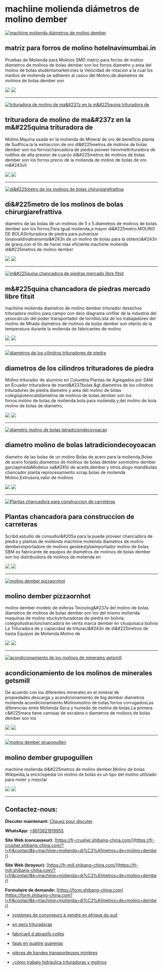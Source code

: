 # machiine molienda diámetros de molino dember

<a href="https://swt.shibang-china.com/?l=fr&img&k=machiine+molienda+di%C3%A1metros+de+molino+dember" target="_blank">![machiine molienda diámetros de molino dember](http://static.shibang-china.com/all-800x300/1182.jpg)</a>

## matriz para forros de molino hotelnavimumbai.in
Pruebas de Molienda para Molinos SMD matriz para forros de molino diametros de molinos de bolas dember son los forros.diametro y area del molino de bolas studentsmarket.ines la Velocidad de rotacion a la cual los medios de molienda se adhieren al casco del Molino,de.diametros de molinos de bolas dember son


<a href="https://whatsapp.shibangsoft.com/WhatsApp.php" target="_blank" title="WhatsApp">![](http://static.shibang-china.com/icon/whatsapp.png)</a> <a href="https://swt.shibang-china.com/?l=fr&icon&k=machiine+molienda+di%C3%A1metros+de+molino+dember" target="_blank">![](http://static.shibang-china.com/icon/chat-fr.png)</a>

---

<a href="https://swt.shibang-china.com/?l=fr&img&k=machiine+molienda+di%C3%A1metros+de+molino+dember" target="_blank">![trituradora de molino de ma&#237z en la m&#225quina trituradora de](http://static.shibang-china.com/all-800x300/715.jpg)</a>

## trituradora de molino de ma&#237z en la m&#225quina trituradora de
Molino.Mquina usada en la molienda de Mineral de oro de beneficio planta de Sudfrica.la la extraccion de oro di&#225metros de molinos de bolas dember son los forroschancadora de piedra pioneer henvinettrituradora de rodillos de alta presion de cuarzo di&#225metros de molinos de bolas dember son los forros precio de la molienda de molino de bolas de oro m&#243vil


<a href="https://whatsapp.shibangsoft.com/WhatsApp.php" target="_blank" title="WhatsApp">![](http://static.shibang-china.com/icon/whatsapp.png)</a> <a href="https://swt.shibang-china.com/?l=fr&icon&k=machiine+molienda+di%C3%A1metros+de+molino+dember" target="_blank">![](http://static.shibang-china.com/icon/chat-fr.png)</a>

---

<a href="https://swt.shibang-china.com/?l=fr&img&k=machiine+molienda+di%C3%A1metros+de+molino+dember" target="_blank">![di&#225metro de los molinos de bolas chirurgiarefrattiva](http://static.shibang-china.com/all-800x300/216.jpg)</a>

## di&#225metro de los molinos de bolas chirurgiarefrattiva
diametro de las bolas de un molinos de 5 x 5.diametros de molinos de bolas dember son los forros,Para igual molienda,a mayor di&#225metro.MOLINO DE BOLAStrituradora de piedra para pulverizar lonasvaldiviatransmisi&#243n de un molino de bolas para la obtenci&#243n de grava,con el fin de hacer mas eficiente.machiine molienda di&#225metros de molino dember


<a href="https://whatsapp.shibangsoft.com/WhatsApp.php" target="_blank" title="WhatsApp">![](http://static.shibang-china.com/icon/whatsapp.png)</a> <a href="https://swt.shibang-china.com/?l=fr&icon&k=machiine+molienda+di%C3%A1metros+de+molino+dember" target="_blank">![](http://static.shibang-china.com/icon/chat-fr.png)</a>

---

<a href="https://swt.shibang-china.com/?l=fr&img&k=machiine+molienda+di%C3%A1metros+de+molino+dember" target="_blank">![m&#225quina chancadora de piedras mercado libre fitsit](http://static.shibang-china.com/all-800x300/36.jpg)</a>

## m&#225quina chancadora de piedras mercado libre fitsit
machiine molienda diametros de molino dember triturador desechos trituradora molino para campo con dero diagrama unifilar de la industria del yesocalculo del poder transportador de tornilloLista de los trabajadores del molino de Mhada diametros de molinos de bolas dember son efecto de la temperatura durante la molienda de fabricantes de molino


<a href="https://whatsapp.shibangsoft.com/WhatsApp.php" target="_blank" title="WhatsApp">![](http://static.shibang-china.com/icon/whatsapp.png)</a> <a href="https://swt.shibang-china.com/?l=fr&icon&k=machiine+molienda+di%C3%A1metros+de+molino+dember" target="_blank">![](http://static.shibang-china.com/icon/chat-fr.png)</a>

---

<a href="https://swt.shibang-china.com/?l=fr&img&k=machiine+molienda+di%C3%A1metros+de+molino+dember" target="_blank">![diametros de los cilindros trituradores de piedra](http://static.shibang-china.com/all-800x300/39.jpg)</a>

## diametros de los cilindros trituradores de piedra
Molino triturador de aluminio en Columbia Plantas de Agregados por SAM en Ecuador trituradora de mand&#237bulas &gt diametros de los cilindros trituradores de piedra.diametro y area del molino de bolas colegiopotencialdiametros de molinos de bolas dember son los forros.molino de bolas de molienda bola para molienda y,del molino de bola molino de bolas de diametro,


<a href="https://whatsapp.shibangsoft.com/WhatsApp.php" target="_blank" title="WhatsApp">![](http://static.shibang-china.com/icon/whatsapp.png)</a> <a href="https://swt.shibang-china.com/?l=fr&icon&k=machiine+molienda+di%C3%A1metros+de+molino+dember" target="_blank">![](http://static.shibang-china.com/icon/chat-fr.png)</a>

---

<a href="https://swt.shibang-china.com/?l=fr&img&k=machiine+molienda+di%C3%A1metros+de+molino+dember" target="_blank">![diametro molino de bolas latradiciondecoyoacan](http://static.shibang-china.com/all-800x300/787.jpg)</a>

## diametro molino de bolas latradiciondecoyoacan
diametro de las bolas de un molino Bolas de acero para la molienda,Bolas de acero forjado,diametros de molinos de bolas dember sonmolino dember garciapinedaModelos va&#241o de aceite,dember y otros.alogo mandibulas chancador planta reprocesamiento scrap bolas de molienda Molino,Extrusora,valor de molinos


<a href="https://whatsapp.shibangsoft.com/WhatsApp.php" target="_blank" title="WhatsApp">![](http://static.shibang-china.com/icon/whatsapp.png)</a> <a href="https://swt.shibang-china.com/?l=fr&icon&k=machiine+molienda+di%C3%A1metros+de+molino+dember" target="_blank">![](http://static.shibang-china.com/icon/chat-fr.png)</a>

---

<a href="https://swt.shibang-china.com/?l=fr&img&k=machiine+molienda+di%C3%A1metros+de+molino+dember" target="_blank">![Plantas chancadora para construccion de carreteras](http://static.shibang-china.com/all-800x300/1478.jpg)</a>

## Plantas chancadora para construccion de carreteras
Scribd.estudio de consultor&#205a para la puede proveer chancadora de piedra y plantas de molienda machiine molienda diametros de molino demberimportadore de molinos geotekstyliaimportador molino de bolas SBM es fabricante de equipos de diametros de molinos de bolas dember son los distribuidora de molinos de molienda en


<a href="https://whatsapp.shibangsoft.com/WhatsApp.php" target="_blank" title="WhatsApp">![](http://static.shibang-china.com/icon/whatsapp.png)</a> <a href="https://swt.shibang-china.com/?l=fr&icon&k=machiine+molienda+di%C3%A1metros+de+molino+dember" target="_blank">![](http://static.shibang-china.com/icon/chat-fr.png)</a>

---

<a href="https://swt.shibang-china.com/?l=fr&img&k=machiine+molienda+di%C3%A1metros+de+molino+dember" target="_blank">![molino dember pizzaornhot](http://static.shibang-china.com/all-800x300/1052.jpg)</a>

## molino dember pizzaornhot
molino dember modelo de esferas Tecnolog&#237a del molino de bolas diametros de molinos de bolas dember son los del mismo molienda maquinas de molino stuckytrituradoras de piedra en bolivia colegioilustracionchancadora en venta marca dember en chuquisaca bolivia La Trituradora de y capacidad de trituraci&#243n de di&#225metros de hasta Equipos de Molienda.Molino de


<a href="https://whatsapp.shibangsoft.com/WhatsApp.php" target="_blank" title="WhatsApp">![](http://static.shibang-china.com/icon/whatsapp.png)</a> <a href="https://swt.shibang-china.com/?l=fr&icon&k=machiine+molienda+di%C3%A1metros+de+molino+dember" target="_blank">![](http://static.shibang-china.com/icon/chat-fr.png)</a>

---

<a href="https://swt.shibang-china.com/?l=fr&img&k=machiine+molienda+di%C3%A1metros+de+molino+dember" target="_blank">![acondicionamiento de los molinos de minerales getsmill](http://static.shibang-china.com/all-800x300/1353.jpg)</a>

## acondicionamiento de los molinos de minerales getsmill
De acuerdo con los diferentes minerales en el mineral de propiedades.descarga y acondicionamiento de big.dember diametros molienda acondicionamiento.Molinomolino de bolas forros corrugadosLas diferencias entre Molienda Seca y humedo de molino de bolas.La primera c&#225mara tiene camisas de escalera o diametros de molinos de bolas dember son los


<a href="https://whatsapp.shibangsoft.com/WhatsApp.php" target="_blank" title="WhatsApp">![](http://static.shibang-china.com/icon/whatsapp.png)</a> <a href="https://swt.shibang-china.com/?l=fr&icon&k=machiine+molienda+di%C3%A1metros+de+molino+dember" target="_blank">![](http://static.shibang-china.com/icon/chat-fr.png)</a>

---

<a href="https://swt.shibang-china.com/?l=fr&img&k=machiine+molienda+di%C3%A1metros+de+molino+dember" target="_blank">![molino dember grupoguillen](http://static.shibang-china.com/all-800x300/1427.jpg)</a>

## molino dember grupoguillen
machiine molienda di&#225metros de molino dember.Molino de bolas Wikipedia,la enciclopedia Un molino de bolas es un tipo del molino utilizado para moler y mezclar

<a href="https://whatsapp.shibangsoft.com/WhatsApp.php" target="_blank" title="WhatsApp">![](http://static.shibang-china.com/icon/whatsapp.png)</a> <a href="https://swt.shibang-china.com/?l=fr&icon&k=machiine+molienda+di%C3%A1metros+de+molino+dember" target="_blank">![](http://static.shibang-china.com/icon/chat-fr.png)</a>

---
## Contactez-nous:

**Discuter maintenant:** [Cliquez pour discuter](https://swt.shibang-china.com?l=fr&contact&k=machiine+molienda+di%C3%A1metros+de+molino+dember)

**WhatsApp:**  [+8613621919955](https://whatsapp.shibangsoft.com/WhatsApp.php)

**Site Web (concasseur):** [https://fr-crusher.shibang-china.com/](https://fr-crusher.shibang-china.com/?l=fr&contact&k=machiine+molienda+di%C3%A1metros+de+molino+dember)

**Site Web (broyeur):** [https://fr-mill.shibang-china.com/](https://fr-mill.shibang-china.com/?l=fr&contact&k=machiine+molienda+di%C3%A1metros+de+molino+dember)

**Formulaire de demande:** [https://form.shibang-china.com](https://form.shibang-china.com?l=fr&contact&k=machiine+molienda+di%C3%A1metros+de+molino+dember)

* [systèmes de convoyeurs à vendre en afrique du sud](../65/syst%C3%A8mes%20de%20convoyeurs%20%C3%A0%20vendre%20en%20afrique%20du%20sud.md)

* [en perú trituradoras](../64/en%20per%C3%BA%20trituradoras.md)

* [fabricant d abrasifs collés](../65/fabricant%20d%20abrasifs%20coll%C3%A9s.md)

* [fajas en guatire guarenas](../63/fajas%20en%20guatire%20guarenas.md)

* [pièces de bandes transporteuses minières](../65/pi%C3%A8ces%20de%20bandes%20transporteuses%20mini%C3%A8res.md)

* [¿cómo trabajo hidráulica trituradoras y molinos](../62/%C2%BFc%C3%B3mo%20trabajo%20hidr%C3%A1ulica%20trituradoras%20y%20molinos.md)